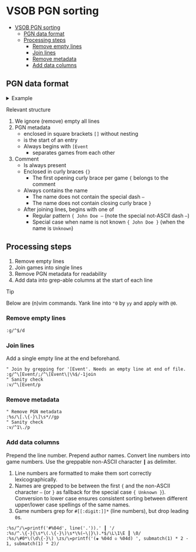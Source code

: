 <!-- markdownlint-disable line-length -->
<!-- markdownlint-disable no-inline-html -->

# VSOB PGN sorting

<!--toc:start-->
- [VSOB PGN sorting](#vsob-pgn-sorting)
  - [PGN data format](#pgn-data-format)
  - [Processing steps](#processing-steps)
    - [Remove empty lines](#remove-empty-lines)
    - [Join lines](#join-lines)
    - [Remove metadata](#remove-metadata)
    - [Add data columns](#add-data-columns)
<!--toc:end-->

## PGN data format

<details>
  <summary>Example</summary>

```text
[Event "?"]
[Site "?"]
[Date "????.??.??"]
[Round "?"]
[White "?"]
[Black "?"]
[Result "*"]
[ECO "A06"]

1.Nf3 d5 2.b3 c5 3.Bb2 Nc6 4.g3 Nf6 5.Bg2 d4 6.c3 e5 7.cxd4 exd4 8.d3 Nd5
9.O-O Be7 10.Nbd2 O-O 11.Qc1 Bg4 12.Re1 Qd7 13.Bh1 Rfe8 14.Rb1 Bf8 15.a3 b6
16.Qc4 Rad8 17.Ra1 a5 18.Rab1 *
{ Unknown }

[Event "?"]
[Site "?"]
[Date "????.??.??"]
[Round "?"]
[White "?"]
[Black "?"]
[Result "*"]
[ECO "B00"]

1.e4 b6 2.d4 g6 3.Nf3 { soid

 —

08/04/2024 5:52 AM } *

[Event "Viewer Submitted Openings Bonus 22"]
[Site "?"]
[Date "????.??.??"]
[Round "?"]
[White "?"]
[Black "?"]
[Result "*"]
[ECO "B00"]
[Opening "Pirc"]

1. e4 d6 2. d4 Nf6 3. f3 a6 { Ove — 10/22/2021

New for TCEC! dbcn: +0.38

3 lichess games

wv=0.5, wdl=109 878 13, mt=303476, n=157497371, d=40, pv=4. Be3 e6 5. c4 Be7 6. Nc3 O-O 7. Be2 b5 8. cxb5 axb5 9. Bxb5 c6 10. Bd3 Qb6 11. Qd2 d5 12. Nge2 dxe4 13. Nxe4 Nbd7 14. O-O Ba6 15. Bxa6 Qxa6 16. N2c3 Rfb8 17. Bf2 Nd5 18. Rfc1 N7b6 19. b3 Ba3 20. Rd1 Nxc3 21. Qxc3 Nd5 22. Qc2 Nb4 23. Qc4 Qxc4 24. bxc4 } *
```

</details>

Relevant structure

1. We ignore (remove) empty all lines
1. PGN metadata
    - enclosed in square brackets `[]` without nesting
    - is the start of an entry
    - Always begins with `[Event`
        - separates games from each other
1. Comment
    - Is always present
    - Enclosed in curly braces `{}`
        - The first opening curly brace per game `{` belongs to the comment
    - Always contains the name
        - The name does not contain the special dash `—`
        - The name does not contain closing curly brace `}`
    - After joining lines, begins with one of
        - Regular pattern `{ John Doe —` (note the special not-ASCII dash `—`)
        - Special case when name is not known `{ John Doe }` (when the name is `Unknown`)

## Processing steps

1. Remove empty lines
1. Join games into single lines
1. Remove PGN metadata for readability
1. Add data into grep-able columns at the start of each line

> [!TIP]
> Below are (n)vim commands. Yank line into `"0` by `yy` and apply with `@0`.

### Remove empty lines

```vim
:g/^$/d
```

### Join lines

Add a single empty line at the end beforehand.

```vim
" Join by grepping for '[Event'. Needs an empty line at end of file.
:g/^\[Event/;/^\[Event\|\%$/-1join
" Sanity check
:v/^\[Event/p
```

### Remove metadata

```vim
" Remove PGN metadata
:%s/\[.\{-}\]\s*//gp
" Sanity check
:v/^1\./p
```

### Add data columns

Prepend the line number. Prepend author names. Convert line numbers into game
numbers. Use the greppable non-ASCII character `┃` as delimiter.

1. Line numbers are formatted to make them sort correctly lexicographically.
1. Names are grepped to be between the first `{` and the non-ASCII character `—` (or `}` as fallback for the special case `{ Unknown }`). Conversion to lower case ensures consistent sorting between different upper/lower case spellings of the same names.
1. Game numbers grep for `#[[:digit:]]*` (line numbers), but drop leading `0`s.

```vim
:%s/^/\=printf('#%04d', line('.')).' ┃ '/
:%s/^.\{-}{\s*\(.\{-}\)\s*\%(—\|}\).*$/\L\1\E ┃ \0/
:%s/\#0*\(\d\{-}\) \zs/\=printf('(♚ %04d ♔ %04d) ', submatch(1) * 2 - 1, submatch(1) * 2)/
```
